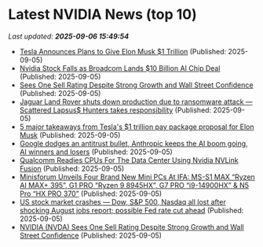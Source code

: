 # Latest NVIDIA News (top 10)
_Last updated: **2025-09-06 15:49:54**_

- [Tesla Announces Plans to Give Elon Musk $1 Trillion](https://futurism.com/tesla-give-elon-musk-1-trillion) (Published: 2025-09-05)
- [Nvidia Stock Falls as Broadcom Lands $10 Billion AI Chip Deal](https://consent.yahoo.com/v2/collectConsent?sessionId=1_cc-session_f3559b42-0e86-401a-865f-ee6bdedf5ee8) (Published: 2025-09-05)
- [Sees One Sell Rating Despite Strong Growth and Wall Street Confidence](https://biztoc.com/x/125e02eb9cda5d55) (Published: 2025-09-05)
- [Jaguar Land Rover shuts down production due to ransomware attack — Scattered Lapsus$ Hunters takes responsibility](https://www.tomshardware.com/tech-industry/cyber-security/jaguar-land-rover-shuts-down-production-due-to-ransomware-attack-scattered-lapsus-usd-hunters-takes-responsibility) (Published: 2025-09-05)
- [5 major takeaways from Tesla's $1 trillion pay package proposal for Elon Musk](https://www.businessinsider.com/elon-musk-tesla-pay-package-trillion-takeaways-succession-valuation-voting-2025-9) (Published: 2025-09-05)
- [Google dodges an antitrust bullet, Anthropic keeps the AI boom going, AI winners and losers](https://siliconangle.com/2025/09/05/google-dodges-antitrust-bullet-anthropic-keeps-ai-boom-going-ai-winners-losers/) (Published: 2025-09-05)
- [Qualcomm Readies CPUs For The Data Center Using Nvidia NVLink Fusion](https://www.forbes.com/sites/karlfreund/2025/09/05/qualcomm-readies-cpus-for-the-data-center-using-nvidia-nvlink-fusion/) (Published: 2025-09-05)
- [Minisforum Unveils Four Brand New Mini PCs At IFA: MS-S1 MAX “Ryzen AI MAX+ 395”, G1 PRO “Ryzen 9 8945HX”, G7 PRO “i9-14900HX” & N5 Pro “HX PRO 370”](https://wccftech.com/minisforum-new-mini-pcs-ms-s1-max-ryzen-ai-max-395-g1-pro-ryzen-9-8945hx-g7-pro-i9-14900hx-n5-pro-hx-pro-370/) (Published: 2025-09-05)
- [US stock market crashes — Dow, S&P 500, Nasdaq all lost after shocking August jobs report; possible Fed rate cut ahead](https://economictimes.indiatimes.com/news/international/us/us-stock-market-crashes-dow-sp-500-nasdaq-all-lost-after-shocking-august-jobs-report-possible-fed-rate-cut-ahead/articleshow/123722243.cms) (Published: 2025-09-05)
- [NVIDIA (NVDA) Sees One Sell Rating Despite Strong Growth and Wall Street Confidence](https://finance.yahoo.com/news/nvidia-nvda-sees-one-sell-150827910.html) (Published: 2025-09-05)

